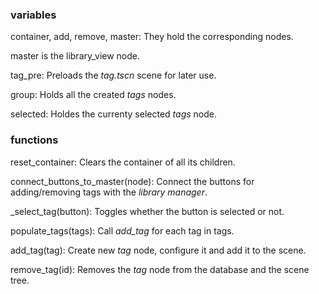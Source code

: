 ### variables
container, add, remove, master:
They hold the corresponding nodes.

master is the library_view node.

tag_pre:
Preloads the *tag.tscn* scene for later use.

group:
Holds all the created *tags* nodes.

selected:
Holdes the currenty selected *tags* node.



### functions
reset_container:
Clears the container of all its children.

connect_buttons_to_master(node):
Connect the buttons for adding/removing tags with the *library manager*.

\_select_tag(button):
Toggles whether the button is selected or not.

populate_tags(tags):
Call *add_tag* for each tag in tags.

add_tag(tag):
Create new *tag* node, configure it and add it to the scene.

remove_tag(id):
Removes the *tag* node from the database and the scene tree.